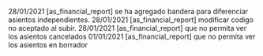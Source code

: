 28/01/2021 [as_financial_report] se ha agregado bandera para diferenciar asientos independientes.
28/01/2021 [as_financial_report] modificar codigo no aceptado al subir.
28/01/2021 [as_financial_report] que no permita ver los asientos cancelados
01/01/2021 [as_financial_report] que no permita ver los asientos en borrador